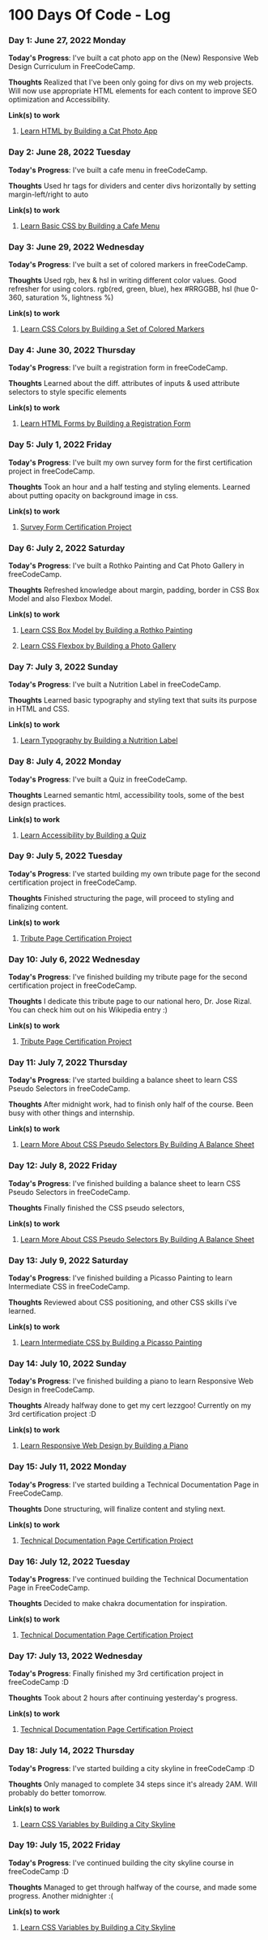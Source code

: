 # 100 Days Of Code - Log

### Day 1: June 27, 2022 Monday

**Today's Progress**: I've built a cat photo app on the (New) Responsive Web Design Curriculum in FreeCodeCamp.

**Thoughts** Realized that I've been only going for divs on my web projects. Will now use appropriate HTML elements for each content to improve SEO optimization and Accessibility.

**Link(s) to work**

1. [Learn HTML by Building a Cat Photo App](https://www.freecodecamp.org/learn/2022/responsive-web-design/)

### Day 2: June 28, 2022 Tuesday

**Today's Progress**: I've built a cafe menu in freeCodeCamp.

**Thoughts** Used hr tags for dividers and center divs horizontally by setting margin-left/right to auto

**Link(s) to work**

1. [Learn Basic CSS by Building a Cafe Menu](https://www.freecodecamp.org/learn/2022/responsive-web-design/)

### Day 3: June 29, 2022 Wednesday

**Today's Progress**: I've built a set of colored markers in freeCodeCamp.

**Thoughts** Used rgb, hex & hsl in writing different color values. Good refresher for using colors. rgb(red, green, blue), hex #RRGGBB, hsl (hue 0-360, saturation %, lightness %)

**Link(s) to work**

1. [Learn CSS Colors by Building a Set of Colored Markers](https://www.freecodecamp.org/learn/2022/responsive-web-design/)

### Day 4: June 30, 2022 Thursday

**Today's Progress**: I've built a registration form in freeCodeCamp.

**Thoughts** Learned about the diff. attributes of inputs & used attribute selectors to style specific elements

**Link(s) to work**

1. [Learn HTML Forms by Building a Registration Form](https://www.freecodecamp.org/learn/2022/responsive-web-design/)

### Day 5: July 1, 2022 Friday

**Today's Progress**: I've built my own survey form for the first certification project in freeCodeCamp. 

**Thoughts** Took an hour and a half testing and styling elements. Learned about putting opacity on background image in css.

**Link(s) to work**

1. [Survey Form Certification Project](https://www.freecodecamp.org/learn/2022/responsive-web-design/)

### Day 6: July 2, 2022 Saturday

**Today's Progress**: I've built a Rothko Painting and Cat Photo Gallery in freeCodeCamp. 

**Thoughts** Refreshed knowledge about margin, padding, border in CSS Box Model and also Flexbox Model.

**Link(s) to work**

1. [Learn CSS Box Model by Building a Rothko Painting](https://www.freecodecamp.org/learn/2022/responsive-web-design/)

2. [Learn CSS Flexbox by Building a Photo Gallery](https://www.freecodecamp.org/learn/2022/responsive-web-design/)

### Day 7: July 3, 2022 Sunday

**Today's Progress**: I've built a Nutrition Label in freeCodeCamp. 

**Thoughts** Learned basic typography and styling text that suits its purpose in HTML and CSS.

**Link(s) to work**

1. [Learn Typography by Building a Nutrition Label](https://www.freecodecamp.org/learn/2022/responsive-web-design/)

### Day 8: July 4, 2022 Monday

**Today's Progress**: I've built a Quiz in freeCodeCamp. 

**Thoughts** Learned semantic html, accessibility tools, some of the best design practices.

**Link(s) to work**

1. [Learn Accessibility by Building a Quiz](https://www.freecodecamp.org/learn/2022/responsive-web-design/)

### Day 9: July 5, 2022 Tuesday

**Today's Progress**: I've started building my own tribute page for the second certification project in freeCodeCamp. 

**Thoughts** Finished structuring the page, will proceed to styling and finalizing content.

**Link(s) to work**

1. [Tribute Page Certification Project](https://www.freecodecamp.org/learn/2022/responsive-web-design/)

### Day 10: July 6, 2022 Wednesday

**Today's Progress**: I've finished building my tribute page for the second certification project in freeCodeCamp. 

**Thoughts** I dedicate this tribute page to our national hero, Dr. Jose Rizal. You can check him out on his Wikipedia entry :)

**Link(s) to work**

1. [Tribute Page Certification Project](https://www.freecodecamp.org/learn/2022/responsive-web-design/)

### Day 11: July 7, 2022 Thursday

**Today's Progress**: I've started building a balance sheet to learn CSS Pseudo Selectors in freeCodeCamp. 

**Thoughts** After midnight work, had to finish only half of the course. Been busy with other things and internship.

**Link(s) to work**

1. [Learn More About CSS Pseudo Selectors By Building A Balance Sheet](https://www.freecodecamp.org/learn/2022/responsive-web-design/)

### Day 12: July 8, 2022 Friday

**Today's Progress**: I've finished building a balance sheet to learn CSS Pseudo Selectors in freeCodeCamp. 

**Thoughts** Finally finished the CSS pseudo selectors,

**Link(s) to work**

1. [Learn More About CSS Pseudo Selectors By Building A Balance Sheet](https://www.freecodecamp.org/learn/2022/responsive-web-design/)

### Day 13: July 9, 2022 Saturday

**Today's Progress**: I've finished building a Picasso Painting to learn Intermediate CSS in freeCodeCamp. 

**Thoughts** Reviewed about CSS positioning, and other CSS skills i've learned. 

**Link(s) to work**

1. [Learn Intermediate CSS by Building a Picasso Painting](https://www.freecodecamp.org/learn/2022/responsive-web-design/)

### Day 14: July 10, 2022 Sunday

**Today's Progress**: I've finished building a piano to learn Responsive Web Design in freeCodeCamp. 

**Thoughts** Already halfway done to get my cert lezzgoo! Currently on my 3rd certification project :D

**Link(s) to work**

1. [Learn Responsive Web Design by Building a Piano](https://www.freecodecamp.org/learn/2022/responsive-web-design/)

### Day 15: July 11, 2022 Monday

**Today's Progress**: I've started building a Technical Documentation Page in FreeCodeCamp.

**Thoughts** Done structuring, will finalize content and styling next.

**Link(s) to work**

1. [Technical Documentation Page Certification Project](https://www.freecodecamp.org/learn/2022/responsive-web-design/)

### Day 16: July 12, 2022 Tuesday

**Today's Progress**: I've continued building the Technical Documentation Page in FreeCodeCamp.

**Thoughts** Decided to make chakra documentation for inspiration.

**Link(s) to work**

1. [Technical Documentation Page Certification Project](https://www.freecodecamp.org/learn/2022/responsive-web-design/)

### Day 17: July 13, 2022 Wednesday

**Today's Progress**: Finally finished my 3rd certification project in freeCodeCamp :D

**Thoughts** Took about 2 hours after continuing yesterday's progress.

**Link(s) to work**

1. [Technical Documentation Page Certification Project](https://www.freecodecamp.org/learn/2022/responsive-web-design/)

### Day 18: July 14, 2022 Thursday

**Today's Progress**: I've started building a city skyline in freeCodeCamp :D

**Thoughts** Only managed to complete 34 steps since it's already 2AM. Will probably do better tomorrow.

**Link(s) to work**

1. [Learn CSS Variables by Building a City Skyline](https://www.freecodecamp.org/learn/2022/responsive-web-design/)

### Day 19: July 15, 2022 Friday

**Today's Progress**: I've continued building the city skyline course in freeCodeCamp :D

**Thoughts** Managed to get through halfway of the course, and made some progress. Another midnighter :(

**Link(s) to work**

1. [Learn CSS Variables by Building a City Skyline](https://www.freecodecamp.org/learn/2022/responsive-web-design/)


